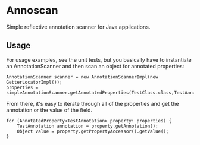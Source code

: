 Annoscan
========
Simple reflective annotation scanner for Java applications.

Usage
-----
For usage examples, see the unit tests, but you basically have to instantiate an AnnotationScanner and then scan an object for annotated properties:

```
AnnotationScanner scanner = new AnnotationScannerImpl(new GetterLocatorImpl());
properties = simpleAnnotationScanner.getAnnotatedProperties(TestClass.class,TestAnnotation.class);
```

From there, it's easy to iterate through all of the properties and get the annotation or the value of the field.

```
for (AnnotatedProperty<TestAnnotation> property: properties) {
	TestAnnotation annotation = property.getAnnotation();
	Object value = property.getPropertyAccessor().getValue();
}
```
</code>
